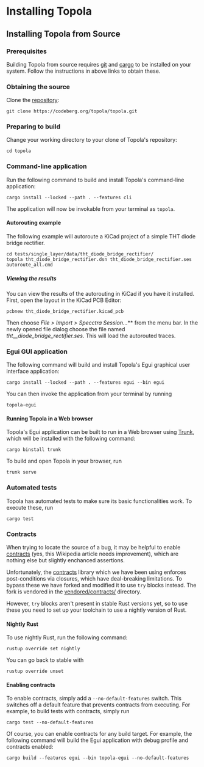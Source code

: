 # Installing Topola

## Installing Topola from Source

### Prerequisites

Building Topola from source requires
[git](https://git-scm.com/book/en/v2/Getting-Started-Installing-Git) and
[cargo](https://doc.rust-lang.org/cargo/getting-started/installation.html)
to be installed on your system. Follow the instructions in above links
to obtain these.

### Obtaining the source

Clone the [repository](https://codeberg.org/topola/topola):

    git clone https://codeberg.org/topola/topola.git

### Preparing to build

Change your working directory to your clone of Topola's repository:

    cd topola

### Command-line application

Run the following command to build and install Topola's command-line
application:

    cargo install --locked --path . --features cli

The application will now be invokable from your terminal as `topola`.

#### Autorouting example

The following example will autoroute a KiCad project of a simple THT
diode bridge rectifier.

```
cd tests/single_layer/data/tht_diode_bridge_rectifier/
topola tht_diode_bridge_rectifier.dsn tht_diode_bridge_rectifier.ses autoroute_all.cmd
```

##### Viewing the results

You can view the results of the autorouting in KiCad if you have it
installed. First, open the layout in the KiCad PCB Editor:

```
pcbnew tht_diode_bridge_rectifier.kicad_pcb
```

Then choose *File > Import > Specctra Session...*** from the menu bar.
In the newly opened file dialog choose the file named
*tht__diode_bridge_rectifier.ses*. This will load the autorouted traces.

### Egui GUI application

The following command will build and install Topola's Egui graphical
user interface application:

    cargo install --locked --path . --features egui --bin egui

You can then invoke the application from your terminal by running

```
topola-egui
```

#### Running Topola in a Web browser

Topola's Egui application can be built to run in a Web browser using
[Trunk](https://trunkrs.dev/), which will be installed with the
following command:

    cargo binstall trunk

To build and open Topola in your browser, run

    trunk serve

### Automated tests

Topola has automated tests to make sure its basic functionalities work.
To execute these, run

    cargo test

### Contracts

When trying to locate the source of a bug, it may be helpful to enable
[contracts](https://en.wikipedia.org/wiki/Design_by_contract) (yes, this
Wikipedia article needs improvement), which are nothing else but
slightly enchanced assertions.

Unfortunately, the
[contracts](https://docs.rs/contracts/latest/contracts/) library which
we have been using enforces post-conditions via closures, which have
deal-breaking limitations. To bypass these we have forked and modified it
to use `try` blocks instead. The fork is vendored in the
[vendored/contracts/](vendored/contracts/) directory.

However, `try` blocks aren't present in stable Rust versions yet, so to
use these you need to set up your toolchain to use a nightly version of
Rust.

#### Nightly Rust

To use nightly Rust, run the following command:

    rustup override set nightly

You can go back to stable with

    rustup override unset

#### Enabling contracts

To enable contracts, simply add a `--no-default-features` switch. This
switches off a default feature that prevents contracts from executing.
For example, to build tests with contracts, simply run

    cargo test --no-default-features

Of course, you can enable contracts for any build target. For example,
the following command will build the Egui application with debug profile
and contracts enabled:

    cargo build --features egui --bin topola-egui --no-default-features
